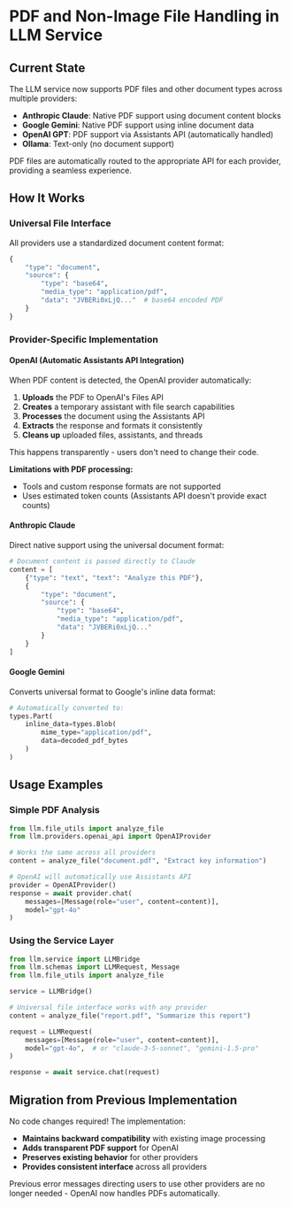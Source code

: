 # PDF and Non-Image File Handling in LLM Service

## Current State

The LLM service now supports PDF files and other document types across multiple providers:

- **Anthropic Claude**: Native PDF support using document content blocks
- **Google Gemini**: Native PDF support using inline document data
- **OpenAI GPT**: PDF support via Assistants API (automatically handled)
- **Ollama**: Text-only (no document support)

PDF files are automatically routed to the appropriate API for each provider, providing a seamless experience.

## How It Works

### Universal File Interface

All providers use a standardized document content format:

```python
{
    "type": "document",
    "source": {
        "type": "base64",
        "media_type": "application/pdf",
        "data": "JVBERi0xLjQ..."  # base64 encoded PDF
    }
}
```

### Provider-Specific Implementation

#### OpenAI (Automatic Assistants API Integration)

When PDF content is detected, the OpenAI provider automatically:

1. **Uploads** the PDF to OpenAI's Files API
2. **Creates** a temporary assistant with file search capabilities
3. **Processes** the document using the Assistants API
4. **Extracts** the response and formats it consistently
5. **Cleans up** uploaded files, assistants, and threads

This happens transparently - users don't need to change their code.

**Limitations with PDF processing:**
- Tools and custom response formats are not supported
- Uses estimated token counts (Assistants API doesn't provide exact counts)

#### Anthropic Claude

Direct native support using the universal document format:

```python
# Document content is passed directly to Claude
content = [
    {"type": "text", "text": "Analyze this PDF"},
    {
        "type": "document",
        "source": {
            "type": "base64",
            "media_type": "application/pdf",
            "data": "JVBERi0xLjQ..."
        }
    }
]
```

#### Google Gemini

Converts universal format to Google's inline data format:

```python
# Automatically converted to:
types.Part(
    inline_data=types.Blob(
        mime_type="application/pdf",
        data=decoded_pdf_bytes
    )
)
```

## Usage Examples

### Simple PDF Analysis

```python
from llm.file_utils import analyze_file
from llm.providers.openai_api import OpenAIProvider

# Works the same across all providers
content = analyze_file("document.pdf", "Extract key information")

# OpenAI will automatically use Assistants API
provider = OpenAIProvider()
response = await provider.chat(
    messages=[Message(role="user", content=content)],
    model="gpt-4o"
)
```

### Using the Service Layer

```python
from llm.service import LLMBridge
from llm.schemas import LLMRequest, Message
from llm.file_utils import analyze_file

service = LLMBridge()

# Universal file interface works with any provider
content = analyze_file("report.pdf", "Summarize this report")

request = LLMRequest(
    messages=[Message(role="user", content=content)],
    model="gpt-4o",  # or "claude-3-5-sonnet", "gemini-1.5-pro"
)

response = await service.chat(request)
```

## Migration from Previous Implementation

No code changes required! The implementation:

- **Maintains backward compatibility** with existing image processing
- **Adds transparent PDF support** for OpenAI
- **Preserves existing behavior** for other providers
- **Provides consistent interface** across all providers

Previous error messages directing users to use other providers are no longer needed - OpenAI now handles PDFs automatically.
